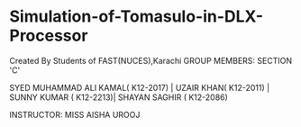 # Simulation-of-Tomasulo-in-DLX-Processor
Created By Students of FAST(NUCES),Karachi
GROUP MEMBERS: 
             SECTION 'C'

SYED MUHAMMAD ALI KAMAL( K12-2017) |
UZAIR KHAN( K12-2011) | 
SUNNY KUMAR ( K12-2213)|
SHAYAN SAGHIR ( K12-2086)

INSTRUCTOR: MISS AISHA UROOJ
